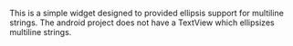 This is a simple widget designed to provided ellipsis support for multiline strings. The android project does not have a TextView which ellipsizes multiline strings.